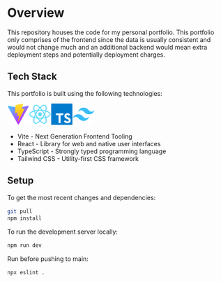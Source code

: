 # Overview

This repository houses the code for my personal portfolio. This portfolio only comprises of the frontend since the data is usually consistent and would not change much and an additional backend would mean extra deployment steps and potentially deployment charges.

## Tech Stack

This portfolio is built using the following technologies:

<img alt="ViteJS Icon" src="https://raw.githubusercontent.com/devicons/devicon/develop/icons/vitejs/vitejs-original.svg" height=50 /><img alt="ReactJS Icon" src="https://raw.githubusercontent.com/devicons/devicon/master/icons/react/react-original.svg" height=50 /><img alt="TypeScript Icon" src="https://raw.githubusercontent.com/devicons/devicon/master/icons/typescript/typescript-original.svg" height=50 /><img alt="TailwindCSS Icon" src="https://raw.githubusercontent.com/devicons/devicon/master/icons/tailwindcss/tailwindcss-plain.svg" height=50 />

- Vite - Next Generation Frontend Tooling
- React - Library for web and native user interfaces
- TypeScript - Strongly typed programming language
- Tailwind CSS - Utility-first CSS framework

## Setup

To get the most recent changes and dependencies:

```bash
git pull
npm install
```

To run the development server locally:

```bash
npm run dev
```

Run before pushing to main:

```bash
npx eslint .
```
